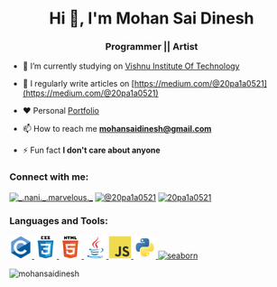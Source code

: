 <h1 align="center">Hi 👋, I'm Mohan Sai Dinesh</h1>
<h3 align="center">Programmer || Artist</h3>

- 🔭 I’m currently studying on [Vishnu Institute Of Technology](https://www.vishnu.edu.in/)

- 📝 I regularly write articles on [https://medium.com/@20pa1a0521](https://medium.com/@20pa1a0521)
- ❤️ Personal [Portfolio](❤https://portfolio-qxcc.vercel.app/)

- 📫 How to reach me **mohansaidinesh@gmail.com**

- ⚡ Fun fact **I don't care about anyone**

<h3 align="left">Connect with me:</h3>
<p align="left">
<a href="https://instagram.com/_.nani._.marvelous._" target="blank"><img align="center" src="https://raw.githubusercontent.com/rahuldkjain/github-profile-readme-generator/master/src/images/icons/Social/instagram.svg" alt="_.nani._.marvelous._" height="30" width="40" /></a>
<a href="https://medium.com/@20pa1a0521" target="blank"><img align="center" src="https://raw.githubusercontent.com/rahuldkjain/github-profile-readme-generator/master/src/images/icons/Social/medium.svg" alt="@20pa1a0521" height="30" width="40" /></a>
<a href="https://www.hackerrank.com/20pa1a0521" target="blank"><img align="center" src="https://raw.githubusercontent.com/rahuldkjain/github-profile-readme-generator/master/src/images/icons/Social/hackerrank.svg" alt="20pa1a0521" height="30" width="40" /></a>
</p>

<h3 align="left">Languages and Tools:</h3>
<p align="left"> <a href="https://www.cprogramming.com/" target="_blank" rel="noreferrer"> <img src="https://raw.githubusercontent.com/devicons/devicon/master/icons/c/c-original.svg" alt="c" width="40" height="40"/> </a> <a href="https://www.w3schools.com/css/" target="_blank" rel="noreferrer"> <img src="https://raw.githubusercontent.com/devicons/devicon/master/icons/css3/css3-original-wordmark.svg" alt="css3" width="40" height="40"/> </a> <a href="https://www.w3.org/html/" target="_blank" rel="noreferrer"> <img src="https://raw.githubusercontent.com/devicons/devicon/master/icons/html5/html5-original-wordmark.svg" alt="html5" width="40" height="40"/> </a> <a href="https://www.java.com" target="_blank" rel="noreferrer"> <img src="https://raw.githubusercontent.com/devicons/devicon/master/icons/java/java-original.svg" alt="java" width="40" height="40"/> </a> <a href="https://developer.mozilla.org/en-US/docs/Web/JavaScript" target="_blank" rel="noreferrer"> <img src="https://raw.githubusercontent.com/devicons/devicon/master/icons/javascript/javascript-original.svg" alt="javascript" width="40" height="40"/> </a> <a href="https://www.python.org" target="_blank" rel="noreferrer"> <img src="https://raw.githubusercontent.com/devicons/devicon/master/icons/python/python-original.svg" alt="python" width="40" height="40"/> </a> <a href="https://seaborn.pydata.org/" target="_blank" rel="noreferrer"> <img src="https://seaborn.pydata.org/_images/logo-mark-lightbg.svg" alt="seaborn" width="40" height="40"/> </a> </p>

<p><img align="center" src="https://github-readme-stats.vercel.app/api/top-langs?username=mohansaidinesh&show_icons=true&locale=en&layout=compact" alt="mohansaidinesh" /></p>
